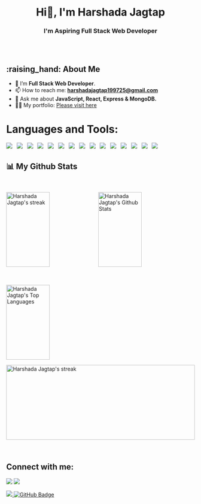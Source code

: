 <h1 align="center">Hi👋, I'm Harshada Jagtap</h1>
<h3 align="center">I'm Aspiring Full Stack Web Developer</h3>

<br />
<br />
<h2>:raising_hand: About Me</h2>

- :book: I’m **Full Stack Web Developer**. 
- 📫 How to reach me: **harshadajagtap199725@gmail.com** 
- 💬 Ask me about **JavaScript, React, Express & MongoDB.** 
- 👨‍💻 My portfolio: <a href="https://harshada-jagtap-portfolio.vercel.app/">Please visit here</a>

# Languages and Tools:
<p>
  <img
    src="https://img.shields.io/badge/HTML5%20-%23e34f26.svg?&style=for-the-badge&logo=html5&logoColor=white"
  />&nbsp;&nbsp;
  <img
    src="https://img.shields.io/badge/CSS3-1572B6?style=for-the-badge&logo=css3&logoColor=white"
  />&nbsp;&nbsp;
  <img
    src="https://img.shields.io/badge/JavaScript-100000?style=for-the-badge&logo=javascript&logoColor=F7DF1E"
  />&nbsp;&nbsp;
  <img
    src="https://img.shields.io/badge/MongoDB-4EA94B?style=for-the-badge&logo=mongodb&logoColor=white"
  />&nbsp;&nbsp;
  <img
    src="https://img.shields.io/badge/Express.js-FCC624?style=for-the-badge&logo=express&logoColor=black"
  />&nbsp;&nbsp;
  <img
    src="https://img.shields.io/badge/ReactJS-330F63?style=for-the-badge&logo=react&logoColor=61DAFB"
  />&nbsp;&nbsp;
  <img
    src="https://img.shields.io/badge/Node.js-EA4C89?style=for-the-badge&logo=nodedotjs&logoColor=white"
  />&nbsp;&nbsp;
  <img
    src="https://img.shields.io/badge/Redux-593D88?style=for-the-badge&logo=redux&logoColor=white"
  />&nbsp;&nbsp;
  <img
    src="https://img.shields.io/badge/GitHub-3181FF?style=for-the-badge&logo=github&logoColor=white"
  />&nbsp;&nbsp;
  <img
    src="https://img.shields.io/badge/JWT-000000?style=for-the-badge&logo=JSON%20web%20tokens&logoColor=white"
  />&nbsp;&nbsp;
  <img
    src="https://img.shields.io/badge/npm-CB3837?style=for-the-badge&logo=npm&logoColor=white"
  />&nbsp;&nbsp;
  <img
    src="https://img.shields.io/badge/Netlify-00C7B7?style=for-the-badge&logo=netlify&logoColor=white"
  />&nbsp;&nbsp;
  <img
    src="https://img.shields.io/badge/Heroku-430098?style=for-the-badge&logo=heroku&logoColor=white"
  />&nbsp;&nbsp;
  <img
    src="https://img.shields.io/badge/Postman-FF6C37?style=for-the-badge&logo=Postman&logoColor=white"
  />&nbsp;&nbsp;
  <img
    src="https://img.shields.io/badge/angular-%23DD0031.svg?style=for-the-badge&logo=angular&logoColor=white"
  />&nbsp;&nbsp;
</p>

<p align="center"></p>

## 📊 My Github Stats

<br />
<p>
  <img
    style="height: 200px; width: 48%"
    title="Get streak stats for your profile at git.io/streak-stats"
    alt="Harshada Jagtap's streak"
    src="https://github-readme-streak-stats.herokuapp.com/?user=harshadajagtap25&theme=react&hide_border=true&stroke=0000&background=060A0CD0"
  />
  <img
    style="height: 200px; width: 48%"
    alt="Harshada Jagtap's Github Stats"
    src="https://github-readme-stats.vercel.app/api?username=harshadajagtap25&show_icons=true&count_private=true&theme=react&hide_border=true&bg_color=0D1117"
  />
</p>
<br />
<p>
  <img
    style="height: 200px; width: 48%"
    alt="Harshada Jagtap's Top Languages"
    src="https://github-readme-stats.vercel.app/api/top-langs/?username=harshadajagtap25&langs_count=8&count_private=true&layout=compact&theme=react&hide_border=true&bg_color=0D1117"
  />

  <img
    style="height: 200px; width: 100%;"
    title="Git Trophy"
    alt="Harshada Jagtap's streak"
    src="https://github-profile-trophy.vercel.app/?username=harshadajagtap25&theme=react&hide_border=true&stroke=0000&background=060A0CD0"
  />
</p>

<br />

## Connect with me:
<p align="left">
  <a href="https://www.linkedin.com/in/harshada-jagtap-88334a192"
    ><img src="https://img.icons8.com/fluent/48/000000/linkedin.png"
  /></a>
  <a href="https://www.instagram.com/_harshu.jagtap/?hl=en"
    ><img src="https://img.icons8.com/fluent/48/000000/instagram-new.png"
  /></a>
</p>

<a href="https://github.com/harshadajagtap25/github-profile-views-counter">
  <img src="https://komarev.com/ghpvc/?username=harshadajagtap25" />
</a>
<a href="https://github.com/harshadajagtap25?tab=followers">
  <img
    src="https://img.shields.io/github/followers/harshadajagtap25?label=Followers&style=social"
    alt="GitHub Badge"
  />
</a>
